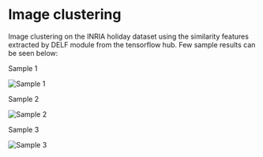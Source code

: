 # Image clustering
Image clustering on the INRIA holiday dataset using the similarity features extracted by DELF module from the tensorflow hub.
Few sample results can be seen below:

Sample 1

![Sample 1](../master/sample1.png)

Sample 2

![Sample 2](../master/sample2.png)

Sample 3

![Sample 3](../master/sample3.png)
